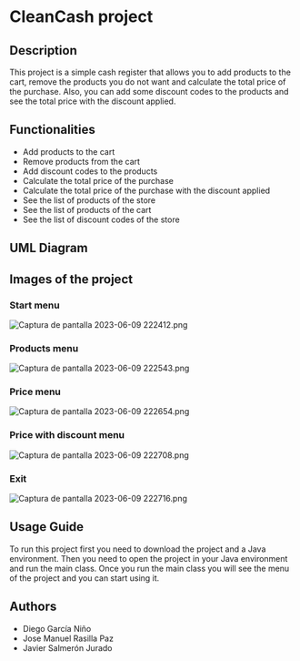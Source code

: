 # CleanCash project
## Description
This project is a simple cash register that allows you to add products to the cart, remove the products you do not want and calculate the total price of the purchase.
Also, you can add some discount codes to the products and see the total price with the discount applied.

## Functionalities
- Add products to the cart
- Remove products from the cart
- Add discount codes to the products
- Calculate the total price of the purchase
- Calculate the total price of the purchase with the discount applied
- See the list of products of the store
- See the list of products of the cart
- See the list of discount codes of the store

## UML Diagram

## Images of the project
### Start menu
![Captura de pantalla 2023-06-09 222412.png](..%2F..%2F..%2F..%2F..%2F..%2FPictures%2FScreenshots%2FCaptura%20de%20pantalla%202023-06-09%20222412.png)

### Products menu
![Captura de pantalla 2023-06-09 222543.png](..%2F..%2F..%2F..%2F..%2F..%2FPictures%2FScreenshots%2FCaptura%20de%20pantalla%202023-06-09%20222543.png)

### Price menu
![Captura de pantalla 2023-06-09 222654.png](..%2F..%2F..%2F..%2F..%2F..%2FPictures%2FScreenshots%2FCaptura%20de%20pantalla%202023-06-09%20222654.png)

### Price with discount menu
![Captura de pantalla 2023-06-09 222708.png](..%2F..%2F..%2F..%2F..%2F..%2FPictures%2FScreenshots%2FCaptura%20de%20pantalla%202023-06-09%20222708.png)

### Exit
![Captura de pantalla 2023-06-09 222716.png](..%2F..%2F..%2F..%2F..%2F..%2FPictures%2FScreenshots%2FCaptura%20de%20pantalla%202023-06-09%20222716.png)


## Usage Guide
To run this project first you need to download the project and a Java environment. Then you need to open the project in your Java environment and run the main class.
Once you run the main class you will see the menu of the project and you can start using it.

## Authors
- Diego García Niño
- Jose Manuel Rasilla Paz
- Javier Salmerón Jurado
